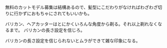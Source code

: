 無料のカットモデル募集は結構あるので、髪型にこだわりがなければわざわざ切りに行かずにおもちゃにされてもいいかも。

バリカン、ヘアカッターはとにかくいろんな角度から剃る。それ以上剃れなくなるまで。
バリカンの長さ設定を信じろ。

バリカンの長さ設定を信じられないとムラができて雑な印象になる。

